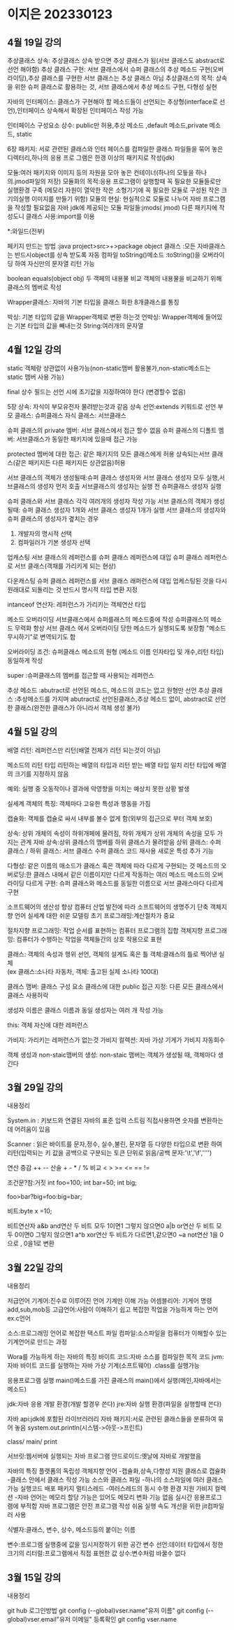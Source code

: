 # 이지은 202330123
## 4월 19일 강의

추상클래스 상속: 추상클래스 상속 받으면 추상 클래스가 됨(서브 클래스도 abstract로 선언 해야함)
추상 클래스 구현: 서브 클래스에서 슈퍼 클래스의 추상 메소드 구현(오버라이딩),추상 클래스를 구현한 서브 클래스는 추상 클래스 아님
추상클래스의 목적: 상속을 위한 슈퍼 클래스로 활용하는 것, 서브 클래스에서 추상 메소드 구현, 다형성 실현

자바의 인터페이스: 클래스가 구현해야 할 메소드들이 선언되는 추상형(interface로 선언),인터페이스 상속해서 확장된 인터페이스 작성 가능

인터페이스 구성요소
 상수: public만 허용,추상 메소드 ,default 메소드,private 메소드, static

6장
패키지: 서로 관련된 클래스와 인터 페이스를 컴파일한 클래스 파일들을 묶어 놓은 디렉터리,하나의 응용 프로 그램은 한갱 이상의 패키지로 작성(jdk)

모듈:여러 패키지와 이미지 등의 자원을 모아 놓은 컨테이너(하나의 모듛을 하나의.jmod파일의 저장) 
모듈화의 목적:응용 프로그램이 실행할때 꼭 필요한 모듈들로만 실행환경 구축 (메모리 자원이 열악한 작은 소형기기에 꼭 필요한 모듈로 구성된 작은 크기의실행 이미지를 만들기 위함)
모듈의 현실: 현실적으로 모듈로 나누어 자바 프로그램을 작성할 필요없음
자바 jdk에 제공되는 모듈 파일들:jmods( jmod)
다른 패키지에 작성도니 클래스 사용:import를 이용

*:와일드(전부)

페키지 만드는 방법 :java project>src>+>package
object 클래스 :모든 자바클래스는 반드시object를 상속 받도록 자동 컴파일
toString()메소드 :toString()을 오버라이딩 하여 자신만의 문자열 리턴 가능

boolean equals(object obj)
  두 객페의 내용물 비교
  객체의 내용물을 비교하기 위해 클래스의 멤버로 작성

Wrapper클래스: 자바의 기본 타입을 클래스 화한 8개클래스를 통칭

박싱: 기본 타입의 값을 Wrapper객체로 변환 하는것
언박싱: Wrapper객체에 들어있는 기본 타입의 값을 빼내는것
String:여러개의 문자열


## 4월 12일 강의

static 
객체랑 상관없이 사용가능(non-static맴버 활용불가,non-static메소드는 static 맴버 사용 가능)

final 상수 필드는 선언 시에 초기값을 지정하여야 한다 (변경할수 없음)

5장 
상속: 자식이 부모유전자 물려받는것과 같음
상속 선언:extends 키워드로 선언
부모 클래스: 슈퍼클래스
자식 클래스: 서브클래스

슈퍼 클래스의 private 멤버: 서브 클래스에서 접근 할수 없음
슈퍼 클래스의 디폴트 멤버: 서브클래스가 동일한 패키지에 있을때 접근 가능

protected 멤버에 대한 접근: 같은 패키지의 모든 클래스에게 허용 상속되는서브 클래스(같은 패키지든 다른 패키지든 상관없음)허용

서브 클래스의 객체가 생성될때:슈퍼 클래스 생성자와 서브 클래스 생성자 모두 실행,서브클래스의 생성자 먼저 호출 서브클래스의 생성자는 실행 전 슈퍼클래스 생성자 실행

슈퍼 클래스와 서브 클래스 각각 여러개의 생성자 작성 가능
서브 클래스의 객체가 생성 될때: 슈퍼 클래스 생성자 1개와 서브 클래스 생성자 1개가 실행
서브 클래스의 생성자와 슈퍼 클래스의 생성자가 곂치는 경우
 1. 개발자의 명시적 선택
 2. 컴파일러가 기본 생성자 선택

업캐스팅
 서브 클래스의  레퍼런스를 슈퍼 클래스 레퍼런스에 대입
 슈퍼 클래스 레퍼런스로 서브 클래스(객채를 가리키게 되는 현상)

다운캐스팅
 슈퍼 클래스 레퍼런스를 서브 클래스 래퍼런스에 대입
 업케스팅된 것을 다시 원래대로 되돌리는 것
 반드시 명시적 타입 변환 지정

intanceof 연산자: 레퍼런스가 가리키는 객체연산 타입

메소드 오버라이딩 
 서브클래스에서 슈퍼를래스의 메소드중에 작성
 슈퍼클래스의 메소드 무력화 항상 서브 클래스 에서 오버라이딩 당한 메소드가 실헹되도록 보장함
 "메소드 무시하기"로 변역되기도 함

오버라이딩 조건: 슈퍼클래스 메소드의 원형 (메소드 이름 인자타입 및 개수,리턴 타입) 동일하게 작성

super :슈퍼클래스의 멤버를 접근할 때 사용되는 레퍼런스

추상 메소드 :abutract로 선언된 메소드, 메소드의 코드는 없고 원형만 선언
추상 클래스 :추상메소드를 가지며 abutract로 선언된클래스,추상 메소드 없이, abstract로 선언한 클래스(완전한 클래스가 아니라서 객체 생성 불가)


## 4월 5일 강의
배열 리턴: 레퍼런스만 리턴(배열 전체가 리턴 되는것이 아님)

메소드의 리턴 타입
  리턴하는 배열의 타입과 리턴 받는 배열 타입 일치
  리턴 타입에 배열의 크기를 지정하지 않음

예외: 실행 중 오동작이나 결과에 악영향을 미치는 예상치 못한 상황 발생 

실세계 객체의 특징: 객체마다 고유한 특성과 행동을 가짐

캡슐화: 객체를 캡슐로 싸서 내부를 볼수 없게 함(외부의 접근으로 부터 객체 보호)

상속: 상위 개체의 속성이 하위개페에 물려짐, 하위 개체가 상위 개체의 속성을 모두 가지는 관계
자바 상속:상위 클래스의 맴버를 하위 클래스가 물려받음
상위 클래스: 수퍼 클래스 / 하위 클래스: 서브 클래스 수퍼 클래스 코드 재사용 새로운 특성 추가 기능

다형성: 같은 이름의 매소드가 클래스 혹은 객체에 따라 다르게 구현되는 것
  메소드의 오버로딩:한 클래스 내에서 같은 이름이지만 다르게 작동하는 여러 메소드
  메소드의 오버라이딩 다르게 구현: 슈퍼 클래스와 메소드를 동일한 이름으로 서브 클래스마다 다르게 구현

소프트웨어의 생산성 향상
  컴퓨터 산업 발전에 따라 소프트웨어의 생명주기 단축
  객체지향 언어 
실세계 대한 쉬운 모델링
  초기 프로그래밍:계산절차가 중요

절차지향 프로그래밍: 작업 순서를 표현하는 컴퓨터 프로그램의 집합
객체지향 프로그래밍: 컴퓨터가 수행하는 작업을 객체들간의 상호 작용으로 표현

클래스: 객체의 속성과 행위 선언, 객체의 설계도 혹은 틀
객체:클래스의 틀로 찍어낸 실체  
(ex 클래스:소나타 자동차, 객체: 출고된 실제 소나타 100대)

클래스
  맴버: 클래스 구성 요소
  클래스에 대한 public 접근 지정: 다른 모든 클래스에서 클래스 사용허락

생성자 이름은 클래스 이름과 동일 
생성자는 여러 개 작성 가능

this: 객체 자신에 대한 레퍼런스 

가비지: 가리키는 레퍼런스가 없는것
가비지 컬렉션: 자바 가상 기게가 가비지 자동회수

객체 생성과 non-staic맴버의 생성: non-staic 맴버는 객체가 생성될 때, 객체마다 생긴다


## 3월 29일 강의
내용정리

System.in : 키보드와 연결된 자바의 표준 입력 스트림 직접사용하면 숫자를 변환하는데 어려움이 있음

Scanner : 읽은 바이트를 문자,정수, 실수,불린, 문자열 등 다양한 타입으로 변환 하여 리턴(입력되는 키 값을 공백으로 구분되는 토큰 단위로 읽음/공백 문자:'\t','\f','''')

연산
증감 ++  --  산술 +  -  *  /  %   비교  <  >  >=  <=  ==  !=

조건문?참:거짓
int foo=100;
int bar=50;
int big;

foo>bar?big=foo:big=bar;

비트:byte x =10;

비트연산자
a&b  and연산  두 비트 모두 1이면1 그렇지 않으면0
a|b  or연산   두 비트 모두 0이면0 그렇지 않으면1
a^b  xor연산  두 비트가 다르면1,같으면0
~a   not연산  1을 0으로 , 0을1로 변환



## 3월 22일 강의
내용정리

저급언어
 기계어:진수로 이루어진 언어 기계만 이해 가능
 어셈블리어: 기게어 명령 add,sub,mob등 
고급언어:사람이 이해하기 쉽고 복잡한 작업을 가능하게 하는 언어 ex.c언어

소스:프로그래밍 언어로 복잡한 택스트 파일
컴파일:소스파일을 컴퓨터가 이해할수 있는기계언어로 만드는 과정

Wora를 가능하게 하는 자바의 특징
 바이트 코드:자바 소스를 컴파일한 목적 코드 
 jvm:자바 바이트 코드를 실행하는 자바 가상 기계(소프트웨어) .class를 실행가능

응용프로그램 실행
main()메소드를 가진 클래스의 main()에서 실행(메인,자바에서는 메소드)

jdk:자바 응용 개발 환경(개발 할경우 쓴다)
jre:자바 실행 환경(파일을 실행할때 쓴다)

자바 api:jdk에 포함된 라이브러러리
자바 패키지:서로 관련된 클래스들을 분류하여 묶어 놓음 system.out.println(시스템->아웃->프린트)

class/ main/ print

서브릿:웹서버에 실행되는 자바 프로그램
안드로이드:옛날에 자바로 개발했음 

자바의 특징
 플랫폼의 독립성
 객체지향 언어
   -캡슐화,상속,다향성 지원
 클래스로 캡슐화
   -클래스 안에서 클래스 작성 가능
 소스와 클래스 파일
   -하나의 소스파일에 여러 클래스 가능
 실행코드 배포 
 패키지
 멀티스레드
   -여러스레드의 동시 수행 환경 지원
 가비지 컬렉션
   -자바 언어는 메모리 할당 가능은 있어도 메모리 변화 기능 없음
 실시간 응용프로그램에 부적합
 자바 프로그램은 안전
 프로그램 작성 쉬움 
 실행 속도 개선을 위한 jit컴파일러 사용

식별자:클래스, 변수, 상수, 메소드등의 붙이는 이름

변수:프로그램 실행중에 값을 임시저장하기 위한 공간
변수 선언:데이터 타입에서 정한 크기의 
리터럴:프로그램에서 직접 표현한 값
상수:변수처럼 바꿀수 없다


## 3월 15일 강의
내용정리

git hub 로그인방법
 git config (--global)vser.name"유저 이름"
 git config (--global)vser.email"유저 이메일"
등록확인
 git config vser.name